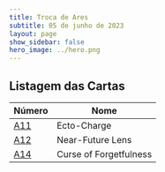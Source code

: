 ```yaml
---
title: Troca de Ares
subtitle: 05 de junho de 2023
layout: page
show_sidebar: false
hero_image: ../hero.png
---
```


## Listagem das Cartas

| Número          | Nome |
|-----------------|----|
| [A11](/woe/A11) | Ecto-Charge |
| [A12](/woe/A12) | Near-Future Lens |
| [A14](/woe/A14) | Curse of Forgetfulness |
